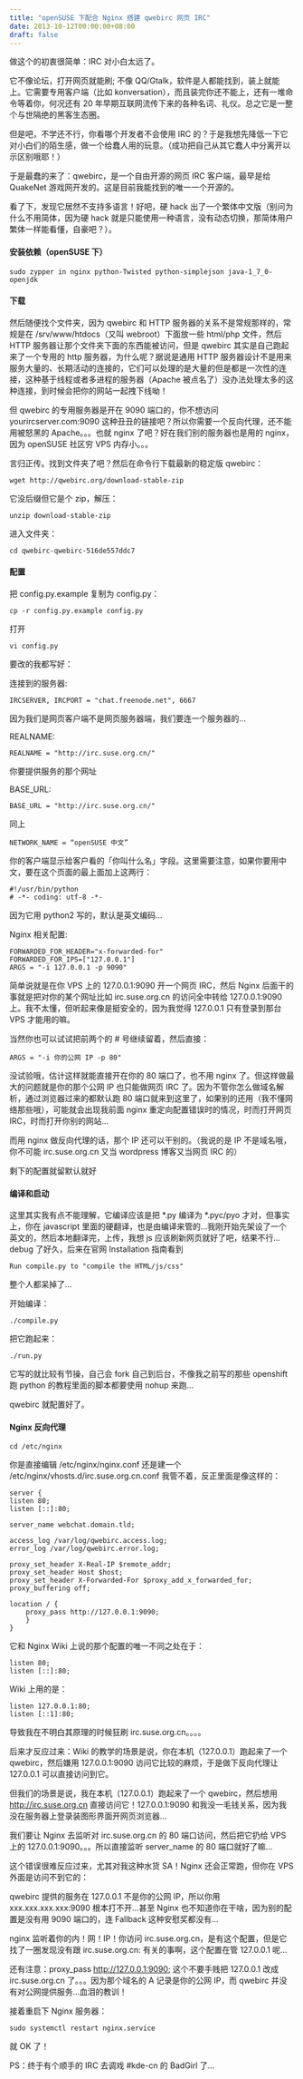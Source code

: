 ```yaml
---
title: "openSUSE 下配合 Nginx 搭建 qwebirc 网页 IRC"
date: 2013-10-12T00:00:00+08:00
draft: false
---
```

做这个的初衷很简单：IRC 对小白太远了。

它不像论坛，打开网页就能刷; 不像 QQ/Gtalk，软件是人都能找到，装上就能上。它需要专用客户端（比如 konversation），而且装完你还不能上，还有一堆命令等着你，何况还有 20 年早期互联网流传下来的各种名词、礼仪。总之它是一整个与世隔绝的黑客生态圈。

但是吧，不学还不行，你看哪个开发者不会使用 IRC 的？于是我想先降低一下它对小白们的陌生感，做一个给蠢人用的玩意。（成功把自己从其它蠢人中分离开以示区别哦耶！）

于是最蠢的来了：qwebirc，是一个自由开源的网页 IRC 客户端，最早是给 QuakeNet 游戏网开发的。这是目前我能找到的唯一一个开源的。

看了下，发现它居然不支持多语言！好吧，硬 hack 出了一个繁体中文版（别问为什么不用简体，因为硬 hack 就是只能使用一种语言，没有动态切换，那简体用户繁体一样能看懂，自豪吧？）。

#### 安装依赖（openSUSE 下）

    sudo zypper in nginx python-Twisted python-simplejson java-1_7_0-openjdk

#### 下载

然后随便找个文件夹，因为 qwebirc 和 HTTP 服务器的关系不是常规那样的，常规是在 /srv/www/htdocs（又叫 webroot）下面放一些 html/php 文件，然后 HTTP 服务器让那个文件夹下面的东西能被访问，但是 qwebirc 其实是自己跑起来了一个专用的 http 服务器，为什么呢？据说是通用 HTTP 服务器设计不是用来服务大量的、长期活动的连接的，它们可以处理的是大量的但是都是一次性的连接，这种基于线程或者多进程的服务器（Apache 被点名了）没办法处理太多的这种连接，到时候会把你的网站一起拽下线呦！

但 qwebirc 的专用服务器是开在 9090 端口的，你不想访问 yourircserver.com:9090 这种丑丑的链接吧？所以你需要一个反向代理，还不能用被怒黑的 Apache。。。也就 nginx 了吧？好在我们别的服务器也是用的 nginx，因为 openSUSE 社区穷 VPS 内存小。。。

言归正传。找到文件夹了吧？然后在命令行下载最新的稳定版 qwebirc：

    wget http://qwebirc.org/download-stable-zip

它没后缀但它是个 zip，解压：

    unzip download-stable-zip

进入文件夹：

    cd qwebirc-qwebirc-516de557ddc7

#### 配置

把 config.py.example 复制为 config.py：

    cp -r config.py.example config.py

打开

    vi config.py

要改的我都写好：

连接到的服务器:

    IRCSERVER, IRCPORT = "chat.freenode.net", 6667

因为我们是网页客户端不是网页服务器端，我们要连一个服务器的…

REALNAME:

    REALNAME = "http://irc.suse.org.cn/"

你要提供服务的那个网址

BASE_URL:

    BASE_URL = "http://irc.suse.org.cn/"

同上

    NETWORK_NAME = “openSUSE 中文”

你的客户端显示给客户看的「你叫什么名」字段。这里需要注意，如果你要用中文，要在这个页面的最上面加上这两行：

    #!/usr/bin/python
    # -*- coding: utf-8 -*-

因为它用 python2 写的，默认是英文编码…

Nginx 相关配置:

    FORWARDED_FOR_HEADER="x-forwarded-for"
    FORWARDED_FOR_IPS=["127.0.0.1"]
    ARGS = "-i 127.0.0.1 -p 9090"

简单说就是在你 VPS 上的 127.0.0.1:9090 开一个网页 IRC，然后 Nginx 后面干的事就是把对你的某个网址比如 irc.suse.org.cn 的访问全中转给 127.0.0.1:9090 上。我不太懂，但听起来像是挺安全的，因为我觉得 127.0.0.1 只有登录到那台 VPS 才能用的嘛。

当然你也可以试试把前两个的 # 号继续留着，然后直接：

    ARGS = "-i 你的公网 IP -p 80"

没试验哦，估计这样就能直接开在你的 80 端口了，也不用 nginx 了。但这样做最大的问题就是你的那个公网 IP 也只能做网页 IRC 了。因为不管你怎么做域名解析，通过浏览器过来的都默认跑 80 端口就来到这里了，如果别的还用（我不懂网络那些哦），可能就会出现我前面 nginx 重定向配置错误时的情况，时而打开网页 IRC，时而打开你别的网站…

而用 nginx 做反向代理的话，那个 IP 还可以干别的。（我说的是 IP 不是域名哦，你不可能 irc.suse.org.cn 又当 wordpress 博客又当网页 IRC 的）

剩下的配置就留默认就好

#### 编译和启动

这里其实我有点不能理解，它编译应该是把 *.py 编译为 *.pyc/pyo 才对，但事实上，你在 javascript 里面的硬翻译，也是由编译来管的…我刚开始先架设了一个英文的，然后本地翻译完，上传，我想 js 应该刷新网页就好了吧，结果不行…debug 了好久，后来在官网 Installation 指南看到

    Run compile.py to "compile the HTML/js/css"

整个人都呆掉了…

开始编译：

    ./compile.py

把它跑起来：

    ./run.py

它写的就比较有节操，自己会 fork 自己到后台，不像我之前写的那些 openshift 跑 python 的教程里面的脚本都要使用 nohup 来跑…

qwebirc 就配置好了。

#### Nginx 反向代理

    cd /etc/nginx

你是直接编辑 /etc/nginx/nginx.conf 还是建一个 /etc/nginx/vhosts.d/irc.suse.org.cn.conf 我管不着，反正里面是像这样的：

    server {
    listen 80;
    listen [::]:80;

    server_name webchat.domain.tld;

    access_log /var/log/qwebirc.access.log;
    error_log /var/log/qwebirc.error.log;

    proxy_set_header X-Real-IP $remote_addr;
    proxy_set_header Host $host;
    proxy_set_header X-Forwarded-For $proxy_add_x_forwarded_for;
    proxy_buffering off;

    location / {
        proxy_pass http://127.0.0.1:9090;
        }
    }

它和 Nginx Wiki 上说的那个配置的唯一不同之处在于：

    listen 80;
    listen [::]:80;

Wiki 上用的是：

    listen 127.0.0.1:80;
    listen [::1]:80;

导致我在不明白其原理的时候狂刷 irc.suse.org.cn。。。。

后来才反应过来：Wiki 的教学的场景是说，你在本机（127.0.0.1）跑起来了一个 qwebirc，然后嫌用 127.0.0.1:9090 访问它比较的麻烦，于是做下反向代理让 127.0.0.1 可以直接访问到它。

但我们的场景是说，我在本机（127.0.0.1）跑起来了一个 qwebirc，然后想用 http://irc.suse.org.cn 直接访问它！127.0.0.1:9090 和我没一毛钱关系，因为我没在服务器上登录装图形界面开网页浏览器…

我们要让 Nginx 去监听对 irc.suse.org.cn 的 80 端口访问，然后把它扔给 VPS 上的 127.0.0.1:9090。。。所以直接监听 server_name 的 80 端口就好了嘛…

这个错误很难反应过来，尤其对我这种水货 SA！Nginx 还会正常跑，但你在 VPS 外面是访问不到它的：

qwebirc 提供的服务在 127.0.0.1 不是你的公网 IP，所以你用 xxx.xxx.xxx.xxx:9090 根本打不开…甚至 Nginx 也不知道你在干啥，因为别的配置是没有用 9090 端口的，连 Fallback 这种安慰奖都没有…

nginx 监听着你的内！网！IP！你访问 irc.suse.org.cn，是有这个配置，但是它找了一圈发现没有跟 irc.suse.org.cn: 有关的事啊，这个配置在管 127.0.0.1 呢…

还有注意：proxy_pass http://127.0.0.1:9090; 这个不要手贱把 127.0.0.1 改成 irc.suse.org.cn 了。。。因为那个域名的 A 记录是你的公网 IP，而 qwebirc 并没有对公网提供服务…血泪的教训！

接着重启下 Nginx 服务器：

    sudo systemctl restart nginx.service

就 OK 了！

PS：终于有个顺手的 IRC 去调戏 #kde-cn 的 BadGirl 了…
